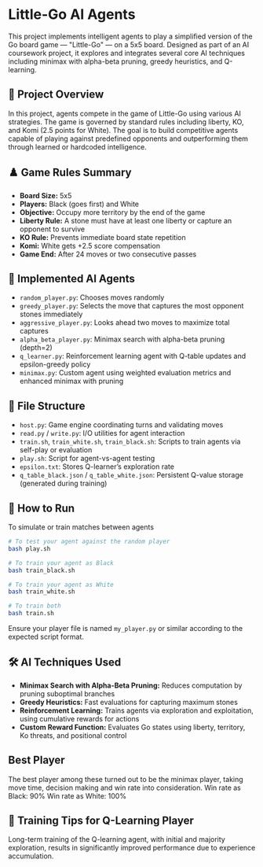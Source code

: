 # Little-Go AI Agents

This project implements intelligent agents to play a simplified version of the Go board game — "Little-Go" — on a 5x5 board. Designed as part of an AI coursework project, it explores and integrates several core AI techniques including minimax with alpha-beta pruning, greedy heuristics, and Q-learning.

## 🧠 Project Overview

In this project, agents compete in the game of Little-Go using various AI strategies. The game is governed by standard rules including liberty, KO, and Komi (2.5 points for White). The goal is to build competitive agents capable of playing against predefined opponents and outperforming them through learned or hardcoded intelligence.

## ♟️ Game Rules Summary

* **Board Size:** 5x5
* **Players:** Black (goes first) and White
* **Objective:** Occupy more territory by the end of the game
* **Liberty Rule:** A stone must have at least one liberty or capture an opponent to survive
* **KO Rule:** Prevents immediate board state repetition
* **Komi:** White gets +2.5 score compensation
* **Game End:** After 24 moves or two consecutive passes

## 🤖 Implemented AI Agents

* `random_player.py`: Chooses moves randomly
* `greedy_player.py`: Selects the move that captures the most opponent stones immediately
* `aggressive_player.py`: Looks ahead two moves to maximize total captures
* `alpha_beta_player.py`: Minimax search with alpha-beta pruning (depth=2)
* `q_learner.py`: Reinforcement learning agent with Q-table updates and epsilon-greedy policy
* `minimax.py`: Custom agent using weighted evaluation metrics and enhanced minimax with pruning

## 📁 File Structure

* `host.py`: Game engine coordinating turns and validating moves
* `read.py` / `write.py`: I/O utilities for agent interaction
* `train.sh`, `train_white.sh`, `train_black.sh`: Scripts to train agents via self-play or evaluation
* `play.sh`: Script for agent-vs-agent testing
* `epsilon.txt`: Stores Q-learner’s exploration rate
* `q_table_black.json` / `q_table_white.json`: Persistent Q-value storage (generated during training)

## 🚀 How to Run

To simulate or train matches between agents

```bash
# To test your agent against the random player
bash play.sh

# To train your agent as Black
bash train_black.sh

# To train your agent as White
bash train_white.sh

# To train both
bash train.sh
```

Ensure your player file is named `my_player.py` or similar according to the expected script format.

## 🛠️ AI Techniques Used

* **Minimax Search with Alpha-Beta Pruning:** Reduces computation by pruning suboptimal branches
* **Greedy Heuristics:** Fast evaluations for capturing maximum stones
* **Reinforcement Learning:** Trains agents via exploration and exploitation, using cumulative rewards for actions
* **Custom Reward Function:** Evaluates Go states using liberty, territory, Ko threats, and positional control

## Best Player
The best player among these turned out to be the minimax player, taking move time, decision making and win rate into consideration.
Win rate as Black: 90%
Win rate as White: 100% 

## 🧪 Training Tips for Q-Learning Player
Long-term training of the Q-learning agent, with initial and majority exploration, results in significantly improved performance due to experience accumulation.

